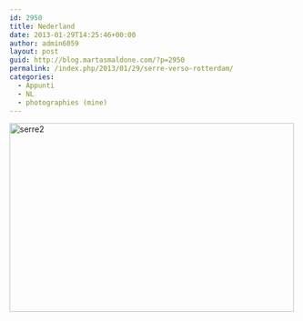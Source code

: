 ```yaml
---
id: 2950
title: Nederland
date: 2013-01-29T14:25:46+00:00
author: admin6059
layout: post
guid: http://blog.martasmaldone.com/?p=2950
permalink: /index.php/2013/01/29/serre-verso-rotterdam/
categories:
  - Appunti
  - NL
  - photographies (mine)
---
```

[<img class="wp-image-2951 size-full aligncenter" src="http://blog.martasmaldone.eu/wp-content/uploads/2015/02/serre2-e1424874598637.jpg" alt="serre2" width="500" height="332" srcset="http://blog.martasmaldone.eu/wp-content/uploads/2015/02/serre2-e1424874598637.jpg 500w, http://blog.martasmaldone.eu/wp-content/uploads/2015/02/serre2-e1424874598637-300x199.jpg 300w" sizes="(max-width: 500px) 100vw, 500px" />](http://blog.martasmaldone.eu/wp-content/uploads/2015/02/serre2-e1424874598637.jpg)